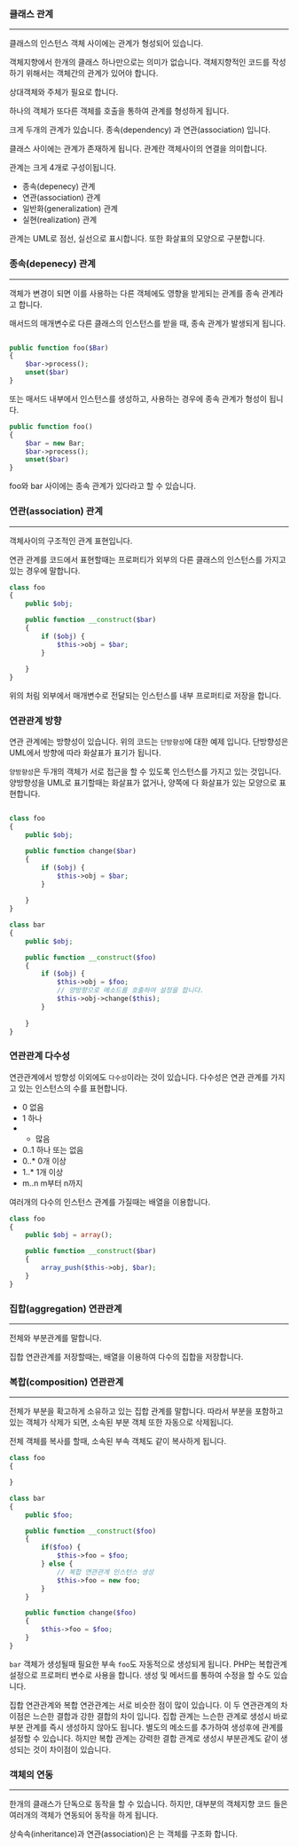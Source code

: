 ### 클래스 관계
---

클래스의 인스턴스 객체 사이에는 관계가 형성되어 있습니다.

객체지향에서 한개의 클래스 하나만으로는 의미가 없습니다. 객체지향적인 코드를 작성하기 위해서는 객체간의 관계가 있어야 합니다.

상대객체와 주체가 필요로 합니다.

하나의 객체가 또다른 객체를 호출을 통하여 관계를 형성하게 됩니다.

크게 두개의 관계가 있습니다. 종속(dependency) 과 연관(association) 입니다.

클래스 사이에는 관계가 존재하게 됩니다.
관계란 객체사이의 연결을 의미합니다.

관계는 크게 4개로 구성이됩니다.
* 종속(depenecy) 관계
* 연관(association) 관계
* 일반화(generalization) 관계
* 실현(realization) 관계

관계는 UML로 점선, 실선으로 표시합니다. 또한 화살표의 모양으로 구분합니다.

### 종속(depenecy) 관계
---
객체가 변경이 되면 이를 사용하는 다른 객체에도 영향을 받게되는 관계를 종속 관계라고 합니다.

매서드의 매개변수로 다른 클래스의 인스턴스를 받을 때, 종속 관계가 발생되게 됩니다.

```php

public function foo($Bar)
{
    $bar->process();
    unset($bar)
}
```

또는 매서드 내부에서 인스턴스를 생성하고, 사용하는 경우에 종속 관계가 형성이 됩니다.

```php
public function foo()
{
    $bar = new Bar;
    $bar->process();
    unset($bar)
}
```
foo와 bar 사이에는 종속 관계가 있다라고 할 수 있습니다.

### 연관(association) 관계
---
객체사이의 구조적인 관계 표현입니다.

연관 관계를 코드에서 표현할때는 프로퍼티가 외부의 다른 클래스의 인스턴스를 가지고 있는 경우에 말합니다.

```php
class foo
{
    public $obj;

    public function __construct($bar)
    {
        if ($obj) {
            $this->obj = $bar;
        }
        
    }
}
```
위의 처림 외부에서 매개변수로 전달되는 인스턴스를 내부 프로퍼티로 저장을 합니다.

### 연관관계 방향

연관 관계에는 방향성이 있습니다. 위의 코드는 `단방향성`에 대한 예제 입니다.
단방향성은 UML에서 방향에 따라 화살표가 표기가 됩니다.


`양방향성`은 두개의 객체가 서로 접근을 할 수 있도록 인스턴스를 가지고 있는 것입니다.
양방향성을 UML로 표기할때는 화살표가 없거나, 양쪽에 다 화살표가 있는 모양으로 표현합니다.


```php

class foo
{
    public $obj;

    public function change($bar)
    {
        if ($obj) {
            $this->obj = $bar;
        }
        
    }
}

class bar
{
    public $obj;

    public function __construct($foo)
    {
        if ($obj) {
            $this->obj = $foo;
            // 양방향으로 메소드를 호출하여 설정을 합니다.
            $this->obj->change($this);
        }
        
    }
}

```

### 연관관계 다수성
연관관계에서 방향성 이외에도 `다수성`이라는 것이 있습니다. 다수성은 연관 관계를 가지고 있는 인스턴스의 수를 표현합니다.

* 0 없음
* 1 하나
* * 많음
* 0..1 하나 또는 없음
* 0..* 0개 이상
* 1..* 1개 이상
* m..n m부터 n까지

여러개의 다수의 인스턴스 관계를 가질때는 배열을 이용합니다.

```php
class foo
{
    public $obj = array();

    public function __construct($bar)
    {
        array_push($this->obj, $bar);   
    }
}
```

### 집합(aggregation) 연관관계
---
전체와 부분관계를 말합니다.

집합 연관관계를 저장할때는, 배열을 이용하여 다수의 집합을 저장합니다.


### 복합(composition) 연관관계
---
전체가 부분을 확고하게 소유하고 있는 집합 관계를 말합니다.
따라서 부분을 포함하고 있는 객체가 삭제가 되면, 소속된 부분 객체 또한 자동으로 삭제됩니다.

전체 객체를 복사를 할때, 소속된 부속 객체도 같이 복사하게 됩니다.

```php
class foo
{

}

class bar
{
    public $foo;

    public function __construct($foo)
    {
        if($foo) {
            $this->foo = $foo;
        } else {
            // 복합 연관관계 인스턴스 생성
            $this->foo = new foo;
        }       
    }

    public function change($foo)
    {
        $this->foo = $foo;
    }
}
```

`bar` 객체가 생성될때 필요한 부속 `foo`도 자동적으로 생성되게 됩니다.
PHP는 복합관계 설정으로 프로퍼티 변수로 사용을 합니다. 생성 및 메서드를 통하여 수정을 할 수도 있습니다.

집합 연관관계와 복합 연관관계는 서로 비슷한 점이 많이 있습니다. 이 두 연관관계의 차이점은 느슨한 결합과 강한 결합의 차이 입니다.
집합 관계는 느슨한 관계로 생성시 바로 부분 관계를 즉시 생성하지 않아도 됩니다. 별도의 메소드를 추가하여 생성후에 관계를 설정할 수 있습니다.
하지만 복합 관계는 강력한 결합 관계로 생성시 부분관계도 같이 생성되는 것이 차이점이 있습니다.



### 객체의 연동
---
한개의 클래스가 단독으로 동작을 할 수 있습니다. 하지만, 대부분의 객체지향 코드 들은 여러개의 객체가 연동되어 동작을 하게 됩니다.

상속속(inheritance)과 연관(association)은 는 객체를 구조화 합니다.


